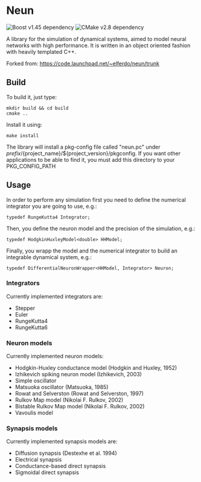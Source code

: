 # Neun

![Boost v1.45 dependency](https://img.shields.io/badge/boost-v1.45-blue?style=flat-square)
![CMake v2.8 dependency](https://img.shields.io/badge/cmake-v2.8-blue?style=flat-square)

A library for the simulation of dynamical systems, aimed to model neural
networks with high performance. It is written in an object oriented fashion
with heavily templated C++.

Forked from: https://code.launchpad.net/~elferdo/neun/trunk

## Build

To build it, just type:
```
mkdir build && cd build
cmake ..
```

Install it using:
```
make install
```

The library will install a pkg-config file called "neun.pc" under
${prefix}/${project_name}/${project_version}/pkgconfig. If you want
other applications to be able to find it, you must add this directory
to your PKG_CONFIG_PATH

<!--  
USING ECLIPSE

cmake -G"Eclipse CDT4 - Unix Makefiles" -D CMAKE_BUILD_TYPE=Debug .. 
-->

## Usage

In order to perform any simulation first you need to define the numerical integrator you are going to use, e.g.:
```
typedef RungeKutta4 Integrator;
```

Then, you define the neuron model and the precision of the simulation, e.g.:
```
typedef HodgkinHuxleyModel<double> HHModel;
```

Finally, you wrapp the model and the numerical integrator to build an integrable dynamical system, e.g.:
```
typedef DifferentialNeuronWrapper<HHModel, Integrator> Neuron;
```

### Integrators

Currently implemented integrators are:
 - Stepper
 - Euler
 - RungeKutta4
 - RungeKutta6

### Neuron models

Currently implemented neuron models:
 - Hodgkin-Huxley conductance model (Hodgkin and Huxley, 1952)
 - Izhikevich spiking neuron model (Izhikevich, 2003)
 - Simple oscillator
 - Matsuoka oscillator (Matsuoka, 1985)
 - Rowat and Selverston (Rowat and Selverston, 1997)
 - Rulkov Map model (Nikolai F. Rulkov, 2002)
 - Bistable Rulkov Map model (Nikolai F. Rulkov, 2002)
 - Vavoulis model

### Synapsis models

Currently implemented synapsis models are:
 - Diffusion synapsis (Destexhe et al. 1994)
 - Electrical synapsis
 - Conductance-based direct synapsis
 - Sigmoidal direct synapsis

